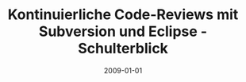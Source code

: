 ---
abstract: ''
authors:
- Mario Bernhart
- Christoph Mayerhofer
- Thomas Grechenig
date: '2009-01-01'
featured: false
links:
- name: Publik
  url: https://publik.tuwien.ac.at/showentry.php?ID=183783&lang=2
publication_types:
- '2'
publishDate: '2009-01-01'
title: Kontinuierliche Code-Reviews mit Subversion und Eclipse - Schulterblick
url_pdf: ''
---